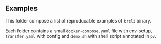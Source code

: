 ## Examples

This folder compose a list of reproducable examples of `trcli` binary.

Each folder contains a small `docker-compose.yaml` file with env-setup, `transfer.yaml` with config and `demo.sh` with shell script annotated in `pv`.
